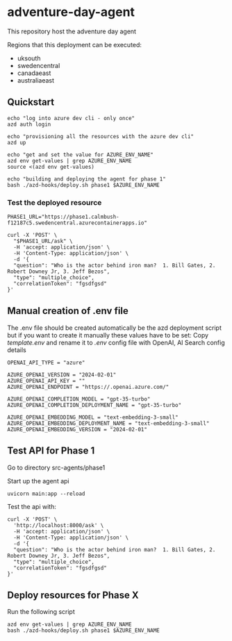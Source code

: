 # adventure-day-agent
This repository host the adventure day agent

Regions that this deployment can be executed:
- uksouth
- swedencentral
- canadaeast
- australiaeast

## Quickstart

```
echo "log into azure dev cli - only once"
azd auth login

echo "provisioning all the resources with the azure dev cli"
azd up

echo "get and set the value for AZURE_ENV_NAME"
azd env get-values | grep AZURE_ENV_NAME
source <(azd env get-values)

echo "building and deploying the agent for phase 1"
bash ./azd-hooks/deploy.sh phase1 $AZURE_ENV_NAME

```

### Test the deployed resource

```
PHASE1_URL="https://phase1.calmbush-f12187c5.swedencentral.azurecontainerapps.io"

curl -X 'POST' \
  "$PHASE1_URL/ask" \
  -H 'accept: application/json' \
  -H 'Content-Type: application/json' \
  -d '{
  "question": "Who is the actor behind iron man?  1. Bill Gates, 2. Robert Downey Jr, 3. Jeff Bezos",
  "type": "multiple_choice",
  "correlationToken": "fgsdfgsd"
}'
```


## Manual creation of .env file
The .env file should be created automatically be the azd deployment script but if you want to create it manually these values have to be set:
Copy *template.env* and rename it to  *.env* config file with OpenAI, AI Search config details

```
OPENAI_API_TYPE = "azure"

AZURE_OPENAI_VERSION = "2024-02-01"
AZURE_OPENAI_API_KEY = ""
AZURE_OPENAI_ENDPOINT = "https://.openai.azure.com/"

AZURE_OPENAI_COMPLETION_MODEL = "gpt-35-turbo"
AZURE_OPENAI_COMPLETION_DEPLOYMENT_NAME = "gpt-35-turbo"

AZURE_OPENAI_EMBEDDING_MODEL = "text-embedding-3-small"
AZURE_OPENAI_EMBEDDING_DEPLOYMENT_NAME = "text-embedding-3-small"
AZURE_OPENAI_EMBEDDING_VERSION = "2024-02-01"

```

## Test API for Phase 1

Go to directory src-agents/phase1

Start up the agent api
```
uvicorn main:app --reload
```

Test the api with:
```
curl -X 'POST' \
  'http://localhost:8000/ask' \
  -H 'accept: application/json' \
  -H 'Content-Type: application/json' \
  -d '{
  "question": "Who is the actor behind iron man?  1. Bill Gates, 2. Robert Downey Jr, 3. Jeff Bezos",
  "type": "multiple_choice",
  "correlationToken": "fgsdfgsd"
}'

```

## Deploy resources for Phase X

Run the following script

```
azd env get-values | grep AZURE_ENV_NAME
bash ./azd-hooks/deploy.sh phase1 $AZURE_ENV_NAME
```
